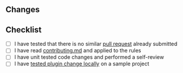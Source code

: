 <!-- Thanks for submitting a pull request! -->

## Changes
<!-- Shortly describe what you want to accomplish with this PR -->
<!-- Add a link to the issue if available -->

## Checklist
- [ ] I have tested that there is no similar [pull request](https://github.com/coditory/sherlock-distributed-lock/pulls) already submitted
- [ ] I have read [contributing.md](https://github.com/coditory/sherlock-distributed-lock/blob/main/.github/CONTRIBUTING.md) and applied to the rules
- [ ] I have unit tested code changes and performed a self-review
- [ ] I have [tested plugin change locally](https://github.com/coditory/sherlock-distributed-lock/blob/main/.github/CONTRIBUTING.md#validate-changes-locally) on a sample project
